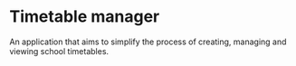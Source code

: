# Timetable manager

An application that aims to simplify the process of creating, managing and viewing school timetables.
